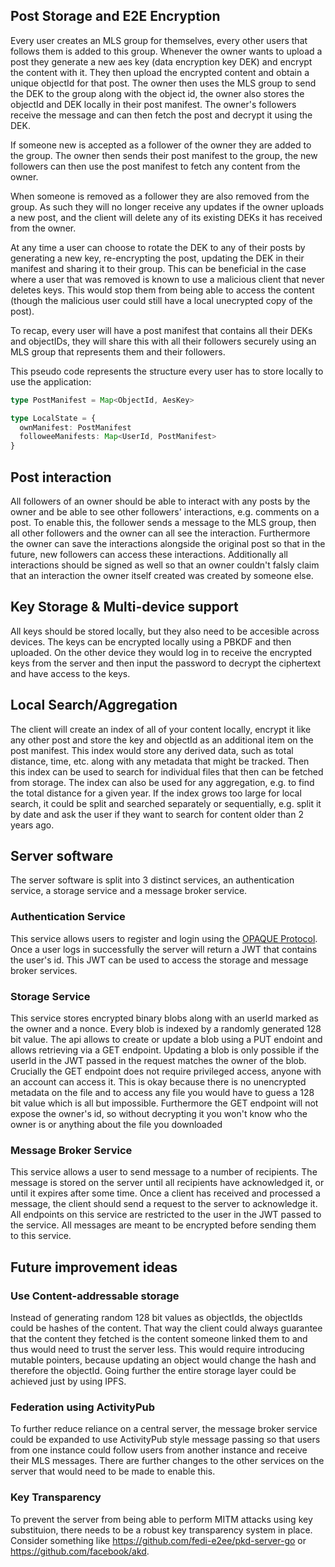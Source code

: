 ## Post Storage and E2E Encryption

Every user creates an MLS group for themselves, every other users that follows them is added to this group. 
Whenever the owner wants to upload a post they generate a new aes key (data encryption key DEK) and encrypt the content with it. 
They then upload the encrypted content and obtain a unique objectId for that post.
The owner then uses the MLS group to send the DEK to the group along with the object id, the owner also stores the objectId and DEK locally in their post manifest.
The owner's followers receive the message and can then fetch the post and decrypt it using the DEK.

If someone new is accepted as a follower of the owner they are added to the group. 
The owner then sends their post manifest to the group, the new followers can then use the post manifest to fetch any content from the owner.

When someone is removed as a follower they are also removed from the group.
As such they will no longer receive any updates if the owner uploads a new post, and the client will delete any of its existing DEKs it has received from the owner.

At any time a user can choose to rotate the DEK to any of their posts by generating a new key, re-encrypting the post, updating the DEK in their manifest and sharing it to their group.
This can be beneficial in the case where a user that was removed is known to use a malicious client that never deletes keys. This would stop them from being able to access the content (though the malicious user could still have a local unecrypted copy of the post).

To recap, every user will have a post manifest that contains all their DEKs and objectIDs, they will share this with all their followers securely using an MLS group that represents them and their followers.

This pseudo code represents the structure every user has to store locally to use the application:

```typescript
type PostManifest = Map<ObjectId, AesKey>

type LocalState = {
  ownManifest: PostManifest
  followeeManifests: Map<UserId, PostManifest>
}
```

## Post interaction

All followers of an owner should be able to interact with any posts by the owner and be able to see other followers' interactions, e.g. comments on a post.
To enable this, the follower sends a message to the MLS group, then all other followers and the owner can all see the interaction.
Furthermore the owner can save the interactions alongside the original post so that in the future, new followers can access these interactions.
Additionally all interactions should be signed as well so that an owner couldn't falsly claim that an interaction the owner itself created was created by someone else.

## Key Storage & Multi-device support

All keys should be stored locally, but they also need to be accesible across devices.
The keys can be encrypted locally using a PBKDF and then uploaded. On the other device they would log in to receive the encrypted keys from the server and then input the password to decrypt the ciphertext and have access to the keys.

## Local Search/Aggregation

The client will create an index of all of your content locally, encrypt it like any other post and store the key and objectId as an additional item on the post manifest.
This index would store any derived data, such as total distance, time, etc. along with any metadata that might be tracked. 
Then this index can be used to search for individual files that then can be fetched from storage. The index can also be used for any aggregation, e.g. to find the total distance for a given year. 
If the index grows too large for local search, it could be split and searched separately or sequentially, e.g. split it by date and ask the user if they want to search for content older than 2 years ago.


## Server software

The server software is split into 3 distinct services, an authentication service, a storage service and a message broker service.

### Authentication Service

This service allows users to register and login using the [OPAQUE Protocol](https://opaque-auth.com/). 
Once a user logs in successfully the server will return a JWT that contains the user's id. 
This JWT can be used to access the storage and message broker services.

### Storage Service

This service stores encrypted binary blobs along with an userId marked as the owner and a nonce.
Every blob is indexed by a randomly generated 128 bit value.
The api allows to create or update a blob using a PUT endoint and allows retrieving via a GET endpoint. 
Updating a blob is only possible if the userId in the JWT passed in the request matches the owner of the blob.
Crucially the GET endpoint does not require privileged access, anyone with an account can access it.
This is okay because there is no unencrypted metadata on the file and to access any file you would have to guess a 128 bit value which is all but impossible.
Furthermore the GET endpoint will not expose the owner's id, so without decrypting it you won't know who the owner is or anything about the file you downloaded


### Message Broker Service

This service allows a user to send message to a number of recipients.
The message is stored on the server until all recipients have acknowledged it, or until it expires after some time.
Once a client has received and processed a message, the client should send a request to the server to acknowledge it.
All endpoints on this service are restricted to the user in the JWT passed to the service.
All messages are meant to be encrypted before sending them to this service.


## Future improvement ideas

### Use Content-addressable storage

Instead of generating random 128 bit values as objectIds, the objectIds could be hashes of the content. 
That way the client could always guarantee that the content they fetched is the content someone linked them to and thus would need to trust the server less.
This would require introducing mutable pointers, because updating an object would change the hash and therefore the objectId.
Going further the entire storage layer could be achieved just by using IPFS.


### Federation using ActivityPub

To further reduce reliance on a central server, the message broker service could be expanded to use ActivityPub style message passing so that users from one instance could follow users from another instance and receive their MLS messages.
There are further changes to the other services on the server that would need to be made to enable this.

### Key Transparency
To prevent the server from being able to perform MITM attacks using key substituion, there needs to be a robust key transparency system in place.
Consider something like https://github.com/fedi-e2ee/pkd-server-go or https://github.com/facebook/akd.
